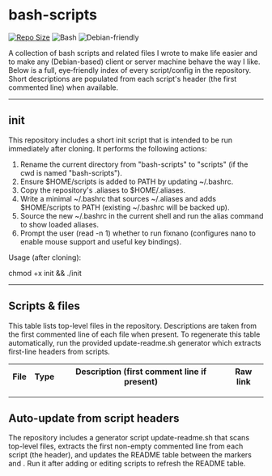 # bash-scripts

[![Repo Size](https://img.shields.io/badge/repo–tools-collection-blue)](https://github.com/don-ferris/bash-scripts)
![Bash](https://img.shields.io/badge/language-Bash-yellow)
![Debian-friendly](https://img.shields.io/badge/os-Debian%20based-lightgrey)

A collection of bash scripts and related files I wrote to make life easier and to make any (Debian-based) client or server machine behave the way I like. Below is a full, eye‑friendly index of every script/config in the repository. Short descriptions are populated from each script's header (the first commented line) when available.

---

## init

This repository includes a short init script that is intended to be run immediately after cloning. It performs the following actions:

1. Rename the current directory from "bash-scripts" to "scripts" (if the cwd is named "bash-scripts").
2. Ensure $HOME/scripts is added to PATH by updating ~/.bashrc.
3. Copy the repository's .aliases to $HOME/.aliases.
4. Write a minimal ~/.bashrc that sources ~/.aliases and adds $HOME/scripts to PATH (existing ~/.bashrc will be backed up).
5. Source the new ~/.bashrc in the current shell and run the alias command to show loaded aliases.
6. Prompt the user (read -n 1) whether to run fixnano (configures nano to enable mouse support and useful key bindings).

Usage (after cloning):

chmod +x init && ./init

---

## Scripts & files
This table lists top-level files in the repository. Descriptions are taken from the first commented line of each file when present. To regenerate this table automatically, run the provided update-readme.sh generator which extracts first-line headers from scripts.

<!-- SCRIPTS_TABLE_START -->
| File | Type | Description (first comment line if present) | Raw link |
|---|---:|---|---|
<!-- SCRIPTS_TABLE_END -->

---

## Auto-update from script headers

The repository includes a generator script update-readme.sh that scans top-level files, extracts the first non-empty commented line from each script (the header), and updates the README table between the markers <!-- SCRIPTS_TABLE_START --> and <!-- SCRIPTS_TABLE_END -->. Run it after adding or editing scripts to refresh the README table.
